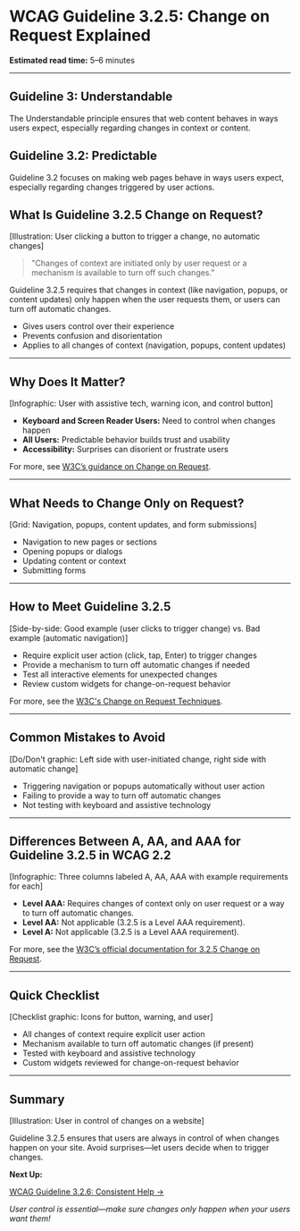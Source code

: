 <!--
title: WCAG Guideline 3.2.5: Change on Request Explained
series: Making the Web Accessible for All
description: A practical guide to WCAG Guideline 3.2.5 (Change on Request)—what it means, why it matters, and how to ensure changes only happen when users ask for them.
keywords: wcag 3.2.5, change on request, accessibility, web standards, user experience, predictable behavior
image: wcag-3-2-5-change-on-request.png
imageAlt: Illustration of a user clicking a button to trigger a change, with no automatic changes
-->

# **WCAG Guideline 3.2.5: Change on Request Explained**

**Estimated read time:** 5–6 minutes

---

## **Guideline 3: Understandable**

The Understandable principle ensures that web content behaves in ways users expect, especially regarding changes in context or content.

## **Guideline 3.2: Predictable**

Guideline 3.2 focuses on making web pages behave in ways users expect, especially regarding changes triggered by user actions.

## **What Is Guideline 3.2.5 Change on Request?**

[Illustration: User clicking a button to trigger a change, no automatic changes]

> "Changes of context are initiated only by user request or a mechanism is available to turn off such changes."

Guideline 3.2.5 requires that changes in context (like navigation, popups, or content updates) only happen when the user requests them, or users can turn off automatic changes.

- Gives users control over their experience
- Prevents confusion and disorientation
- Applies to all changes of context (navigation, popups, content updates)

---

## **Why Does It Matter?**

[Infographic: User with assistive tech, warning icon, and control button]

- **Keyboard and Screen Reader Users:** Need to control when changes happen
- **All Users:** Predictable behavior builds trust and usability
- **Accessibility:** Surprises can disorient or frustrate users

For more, see [W3C’s guidance on Change on Request](https://www.w3.org/WAI/WCAG22/Understanding/change-on-request.html).

---

## **What Needs to Change Only on Request?**

[Grid: Navigation, popups, content updates, and form submissions]

- Navigation to new pages or sections
- Opening popups or dialogs
- Updating content or context
- Submitting forms

---

## **How to Meet Guideline 3.2.5**

[Side-by-side: Good example (user clicks to trigger change) vs. Bad example (automatic navigation)]

- Require explicit user action (click, tap, Enter) to trigger changes
- Provide a mechanism to turn off automatic changes if needed
- Test all interactive elements for unexpected changes
- Review custom widgets for change-on-request behavior

For more, see the [W3C's Change on Request Techniques](https://www.w3.org/WAI/WCAG22/Techniques/general/G76).

---

## **Common Mistakes to Avoid**

[Do/Don't graphic: Left side with user-initiated change, right side with automatic change]

- Triggering navigation or popups automatically without user action
- Failing to provide a way to turn off automatic changes
- Not testing with keyboard and assistive technology

---

## **Differences Between A, AA, and AAA for Guideline 3.2.5 in WCAG 2.2**

[Infographic: Three columns labeled A, AA, AAA with example requirements for each]

- **Level AAA:** Requires changes of context only on user request or a way to turn off automatic changes.
- **Level AA:** Not applicable (3.2.5 is a Level AAA requirement).
- **Level A:** Not applicable (3.2.5 is a Level AAA requirement).

For more, see the [W3C’s official documentation for 3.2.5 Change on Request](https://www.w3.org/WAI/WCAG22/Understanding/change-on-request.html).

---

## **Quick Checklist**

[Checklist graphic: Icons for button, warning, and user]

- All changes of context require explicit user action
- Mechanism available to turn off automatic changes (if present)
- Tested with keyboard and assistive technology
- Custom widgets reviewed for change-on-request behavior

---

## **Summary**

[Illustration: User in control of changes on a website]

Guideline 3.2.5 ensures that users are always in control of when changes happen on your site. Avoid surprises—let users decide when to trigger changes.

**Next Up:**

[WCAG Guideline 3.2.6: Consistent Help →](WCAG-Guideline-3-2-6-Consistent-Help-Explained.md)

*User control is essential—make sure changes only happen when your users want them!*
